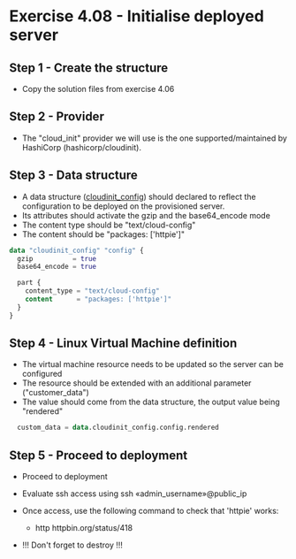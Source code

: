 # Exercise 4.08 - Initialise deployed server

## Step 1 - Create the structure

- Copy the solution files from exercise 4.06

## Step 2 - Provider

- The "cloud_init" provider we will use is the one supported/maintained by HashiCorp (hashicorp/cloudinit).

## Step 3 - Data structure

- A data structure ([cloudinit_config](https://registry.terraform.io/providers/hashicorp/cloudinit/latest/docs)) should declared to reflect the configuration to be deployed on the provisioned server.
- Its attributes should activate the gzip and the base64_encode mode
- The content type should be "text/cloud-config"
- The content should be "packages: ['httpie']"

```terraform
data "cloudinit_config" "config" {
  gzip          = true
  base64_encode = true

  part {
    content_type = "text/cloud-config"
    content      = "packages: ['httpie']"
  }
}
```

## Step 4 - Linux Virtual Machine definition

- The virtual machine resource needs to be updated so the server can be configured
- The resource should be extended with an additional parameter ("customer_data")
- The value should come from the data structure, the output value being "rendered"

```terraform
  custom_data = data.cloudinit_config.config.rendered
```

## Step 5 - Proceed to deployment

- Proceed to deployment
- Evaluate ssh access using ssh «admin_username»@public_ip
- Once access, use the following command to check that 'httpie' works:
  - http httpbin.org/status/418

- !!! Don't forget to destroy !!!
